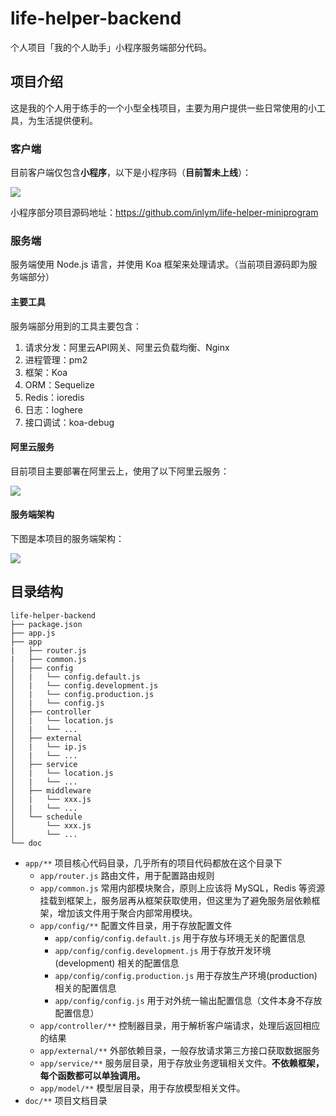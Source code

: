 # life-helper-backend

个人项目「我的个人助手」小程序服务端部分代码。

## 项目介绍

这是我的个人用于练手的一个小型全栈项目，主要为用户提供一些日常使用的小工具，为生活提供便利。


### 客户端
目前客户端仅包含**小程序**，以下是小程序码（**目前暂未上线**）：

![](https://img.inlym.com/f2f2cd585f4b4185bdd6d4715c361aed.jpg)

小程序部分项目源码地址：https://github.com/inlym/life-helper-miniprogram



### 服务端

服务端使用 Node.js 语言，并使用 Koa 框架来处理请求。（当前项目源码即为服务端部分）

#### 主要工具

服务端部分用到的工具主要包含：

1.  请求分发：阿里云API网关、阿里云负载均衡、Nginx
2.  进程管理：pm2
3.  框架：Koa
4.  ORM：Sequelize
5.  Redis：ioredis
6.  日志：loghere
7.  接口调试：koa-debug

#### 阿里云服务

目前项目主要部署在阿里云上，使用了以下阿里云服务：

![](https://img.inlym.com/89197dc26280494a943613e9545b0e81.png)

#### 服务端架构

下图是本项目的服务端架构：

![](https://img.inlym.com/80c022ee5b87404aaedb352e3416eb50.png)




## 目录结构

```
life-helper-backend
├── package.json
├── app.js
├── app
|   ├── router.js
|   ├── common.js
│   ├── config
│   |   └── config.default.js
│   |   └── config.development.js
│   |   └── config.production.js
│   |   └── config.js
│   ├── controller
│   |   └── location.js
│   |   └── ...
│   ├── external
│   |   └── ip.js
│   |   └── ...
│   ├── service
│   |   └── location.js
│   |   └── ...
│   ├── middleware
│   |   └── xxx.js
│   |   └── ...
│   └── schedule
│       └── xxx.js
│       └── ...
└── doc
```

-   `app/**` 项目核心代码目录，几乎所有的项目代码都放在这个目录下
    -   `app/router.js` 路由文件，用于配置路由规则
    -   `app/common.js` 常用内部模块聚合，原则上应该将 MySQL，Redis 等资源挂载到框架上，服务层再从框架获取使用，但这里为了避免服务层依赖框架，增加该文件用于聚合内部常用模块。
    -   `app/config/**` 配置文件目录，用于存放配置文件
        -   `app/config/config.default.js` 用于存放与环境无关的配置信息
        -   `app/config/config.development.js` 用于存放开发环境(development) 相关的配置信息
        -   `app/config/config.production.js` 用于存放生产环境(production) 相关的配置信息
        -   `app/config/config.js` 用于对外统一输出配置信息（文件本身不存放配置信息）
    -   `app/controller/**` 控制器目录，用于解析客户端请求，处理后返回相应的结果
    -   `app/external/**` 外部依赖目录，一般存放请求第三方接口获取数据服务
    -   `app/service/**` 服务层目录，用于存放业务逻辑相关文件。**不依赖框架，每个函数都可以单独调用。**
    -   `app/model/**` 模型层目录，用于存放模型相关文件。
-   `doc/**` 项目文档目录
